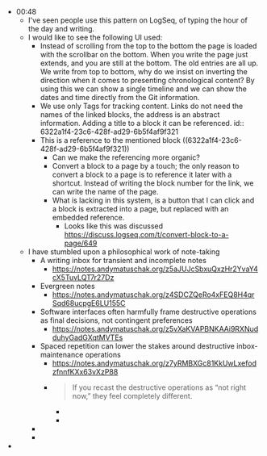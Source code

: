 - 00:48
	- I've seen people use this pattern on LogSeq, of typing the hour of the day and writing.
	- I would like to see the following UI used:
		- Instead of scrolling from the top to the bottom the page is loaded with the scrollbar on the bottom. When you write the page just extends, and you are still at the bottom. The old entries are all up. We write from top to bottom, why do we insist on inverting the direction when it comes to presenting chronological content? By using this we can show a single timeline and we can show the dates and time directly from the Git information.
		- We use only Tags for tracking content. Links do not need the names of the linked blocks, the address is an abstract information. Adding a title to a block it can be referenced.
		  id:: 6322a1f4-23c6-428f-ad29-6b5f4af9f321
		- This is a reference to the mentioned block ((6322a1f4-23c6-428f-ad29-6b5f4af9f321))
			- Can we make the referencing more organic?
			- Convert a block to a page by a touch; the only reason to convert a block to a page is to reference it later with a shortcut. Instead of writing the block number for the link, we can write the name of the page.
			- What is lacking in this system, is a button that I can click and a block is extracted into a page, but replaced with an embedded reference.
				- Looks like this was discussed https://discuss.logseq.com/t/convert-block-to-a-page/649
	- I have stumbled upon a philosophical work of note-taking
		- A writing inbox for transient and incomplete notes
			- https://notes.andymatuschak.org/z5aJUJcSbxuQxzHr2YvaY4cX5TuvLQT7r27Dz
		- Evergreen notes
			- https://notes.andymatuschak.org/z4SDCZQeRo4xFEQ8H4qrSqd68ucpgE6LU155C
		- Software interfaces often harmfully frame destructive operations as final decisions, not contingent preferences
			- https://notes.andymatuschak.org/z5vXaKVAPBNKAAi9RXNudduhyGadGXqtMVTEs
		- Spaced repetition can lower the stakes around destructive inbox-maintenance operations
			- https://notes.andymatuschak.org/z7yRMBXGc81KkUwLxefodzfnnfKXx63vXzP88
			- > If you recast the destructive operations as “not right now,” they feel completely different.
				-
				-
		-
		-
-